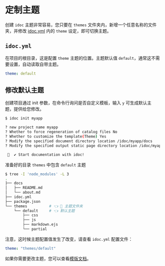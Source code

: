 定制主题
===

创建 `idoc` 主题非常容易，您只要在 `themes` 文件夹内，新增一个任意名称的文件夹，并修改 [idoc.yml](../api/config.md) 内的 `theme` 设定，即可切换主题。

## `idoc.yml`

在项目的根目录，这是配置 `theme` 主题的位置。主题默认值 `default`，通常这不需要设置，自动读取自带主题。

```yml
theme: default
```
<!--rehype:style=background-color: #c0d2f342-->
## 修改默认主题

创建项目通过 init 参数，在命令行询问是否自定义模板，输入 `y` 可生成默认主题，提供给您修改。

```bash
$ idoc init myapp

? new project name myapp
? Whether to force regeneration of catalog files No
? Whether to customize the template(Theme) Yes
? Modify the specified document directory location /idoc/myapp/docs
? Modify the specified output static page directory location /idoc/myapp/dist

 🎉  ✔ Start documentation with idoc!
```

准备好的目录 `themes` 中包含 `default` 主题

```bash
$ tree -I 'node_modules' -L 3
.
├── docs
│   ├── README.md
│   └── about.md
├── idoc.yml
├── package.json
└── themes          # 👈 🎁 主题文件夹
    └── default     # 👈 默认主题
        ├── css
        ├── js
        ├── markdown.ejs
        └── partial
```

注意，这时候主题配置值发生了改变，请查看 `idoc.yml` 配置文件：

```yml
theme: "themes/default"
```

如果你需要更改主题，您可以查看[模版文档](./templates.md)。